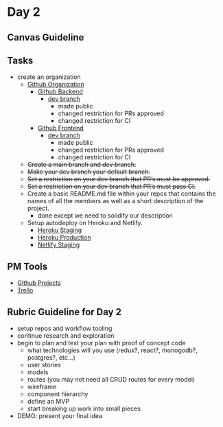 # Day 2 

## Canvas Guideline
## Tasks 
-  create an organization 
    - [Github Organization](https://github.com/GOATDreamTeam)
        - [Github Backend](https://github.com/GOATDreamTeam/backend)
            - [dev branch](https://github.com/GOATDreamTeam/backend/tree/dev)
                - made public
                - changed restriction for PRs approved 
                -  changed restriction for CI
        - [Github Frontend](https://github.com/GOATDreamTeam/frontend)
            - [dev branch](https://github.com/GOATDreamTeam/frontend/pull/1) 
                - made public
                - changed restriction for PRs approved 
                -  changed restriction for CI
    - ~~Create a main branch and dev branch.~~
    - ~~Make your dev branch your default branch.~~
    - ~~Set a restriction on your dev branch that PR’s must be approved.~~
    - ~~Set a restriction on your dev branch that PR’s must pass CI.~~
    - Create a basic README.md file within your repos that contains the names of all the members as well as a short description of the project.
        - done except we need to solidify our description 
    - Setup autodeploy on Heroku and Netlify.
        - [Heroku Staging](https://goatdreamteam.herokuapp.com/)
        - [Heroku Production](https://goatdreamteamproduction.herokuapp.com/)
        - [Netlify Staging](frontend-master.netlify.app)

## PM Tools 
- [Github Projects](https://help.github.com/en/articles/about-project-boards)
- [Trello](https://trello.com/)

## Rubric Guideline for Day 2 
- setup repos and workflow tooling
- continue research and exploration
- begin to plan and test your plan with proof of concept code
    - what technologies will you use (redux?, react?, monogodb?, postgres?, etc...)
    - user stories
    - models
    - routes (you may not need all CRUD routes for every model)
    - wireframe
    - component hierarchy
    - define an MVP
    - start breaking up work into small pieces
- DEMO: present your final idea
